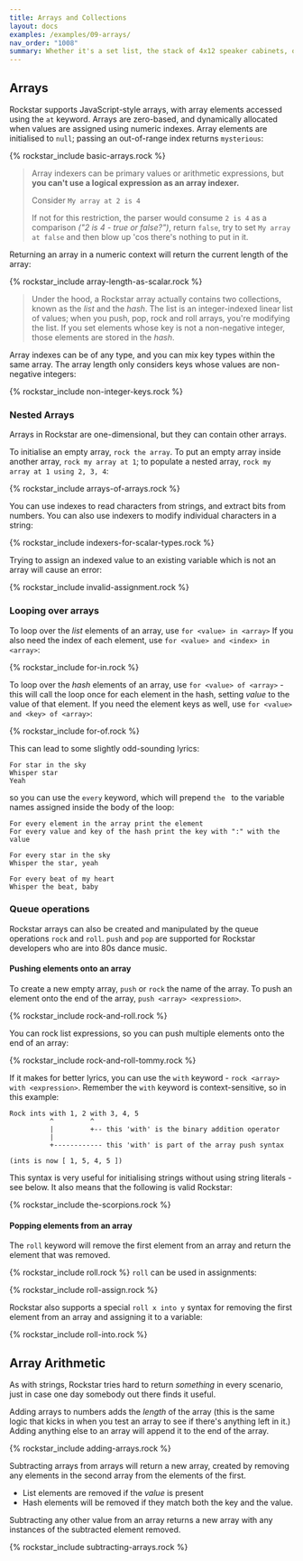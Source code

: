 ```yaml
---
title: Arrays and Collections
layout: docs
examples: /examples/09-arrays/
nav_order: "1008"
summary: Whether it's a set list, the stack of 4x12 speaker cabinets, or the queue of eager fans waiting to get into the show, rock'n'roll is all about collections. Just no hashes until after the show, OK?
---
```

## Arrays

Rockstar supports JavaScript-style arrays, with array elements accessed using the `at` keyword. Arrays are zero-based, and dynamically allocated when values are assigned using numeric indexes. Array elements are initialised to `null`; passing an out-of-range index returns `mysterious`:

{% rockstar_include basic-arrays.rock %}

> Array indexers can be primary values or arithmetic expressions, but **you can't use a logical expression as an array indexer.**
>
> Consider `My array at 2 is 4`
>
> If not for this restriction, the parser would consume `2 is 4` as a comparison *("2 is 4 - true or false?")*, return `false`, try to set `My array at false` and then blow up 'cos there's nothing to put in it.

Returning an array in a numeric context will return the current length of the array:

{% rockstar_include array-length-as-scalar.rock %} 

> Under the hood, a Rockstar array actually contains two collections, known as the *list* and the *hash*. The list is an integer-indexed linear list of values; when you push, pop, rock and roll arrays, you're modifying the list. If you set elements whose key is not a non-negative integer, those elements are stored in the *hash*. 

Array indexes can be of any type, and you can mix key types within the same array. The array length only considers keys whose values are non-negative integers:

{% rockstar_include non-integer-keys.rock %}
### Nested Arrays

Arrays in Rockstar are one-dimensional, but they can contain other arrays.

To initialise an empty array, `rock the array`. To put an empty array inside another array, `rock my array at 1`; to populate a nested array, `rock my array at 1 using 2, 3, 4`:

{% rockstar_include arrays-of-arrays.rock %}

You can use indexes to read characters from strings, and extract bits from numbers. You can also use indexers to modify individual characters in a string:

{% rockstar_include indexers-for-scalar-types.rock %}

Trying to assign an indexed value to an existing variable which is not an array will cause an error:

{% rockstar_include invalid-assignment.rock %}

### Looping over arrays

To loop over the *list* elements of an array, use `for <value> in <array>` If you also need the index of each element, use `for <value> and <index> in <array>`:

{% rockstar_include for-in.rock %}

To loop over the *hash* elements of an array, use `for <value> of <array>` - this will call the loop once for each element in the hash, setting *value* to the value of that element. If you need the element keys as well, use `for <value> and <key> of <array>`:

{% rockstar_include for-of.rock %}

This can lead to some slightly odd-sounding lyrics:

```
For star in the sky
Whisper star
Yeah
```

so you can use the `every` keyword, which will prepend `the ` to the variable names assigned inside the body of the loop:

```
For every element in the array print the element
For every value and key of the hash print the key with ":" with the value

For every star in the sky
Whisper the star, yeah

For every beat of my heart
Whisper the beat, baby
```
### Queue operations

Rockstar arrays can also be created and manipulated by the queue operations `rock` and `roll`. `push` and `pop` are supported for Rockstar developers who are into 80s dance music.
#### Pushing elements onto an array

To create a new empty array, `push` or `rock` the name of the array. To push an element onto the end of the array, `push <array> <expression>`.

{% rockstar_include rock-and-roll.rock %}

You can rock list expressions, so you can push multiple elements onto the end of an array:

{% rockstar_include rock-and-roll-tommy.rock %}

If it makes for better lyrics, you can use the `with` keyword - `rock <array> with <expression>`. Remember the `with` keyword is context-sensitive, so in this example:

```
Rock ints with 1, 2 with 3, 4, 5
          ^         ^
          |         +-- this 'with' is the binary addition operator
          |
          +------------ this 'with' is part of the array push syntax

(ints is now [ 1, 5, 4, 5 ])
```

This syntax is very useful for initialising strings without using string literals - see below. It also means that the following is valid Rockstar:

{% rockstar_include the-scorpions.rock %}
#### Popping elements from an array

The `roll` keyword will remove the first element from an array and return the element that was removed.

{% rockstar_include roll.rock %}
`roll` can be used in assignments:

{% rockstar_include roll-assign.rock %}

Rockstar also supports a special `roll x into y` syntax for removing the first element from an array and assigning it to a variable:

{% rockstar_include roll-into.rock %}

## Array Arithmetic

As with strings, Rockstar tries hard to return *something* in every scenario, just in case one day somebody out there finds it useful.

Adding arrays to numbers adds the *length* of the array (this is the same logic that kicks in when you test an array to see if there's anything left in it.) Adding anything else to an array will append it to the end of the array.

{% rockstar_include adding-arrays.rock %}

Subtracting arrays from arrays will return a new array, created by removing any elements in the second array from the elements of the first.

* List elements are removed if the *value* is present
* Hash elements will be removed if they match both the key and the value.

 Subtracting any other value from an array returns a new array with any instances of the subtracted element removed.
 
{% rockstar_include subtracting-arrays.rock %}




